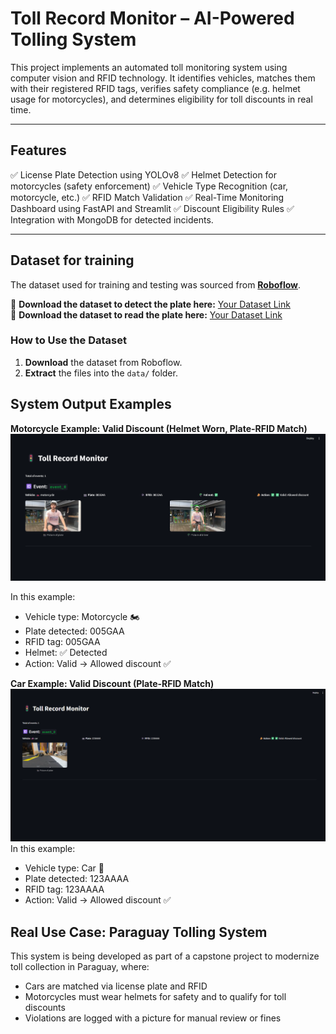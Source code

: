 # Toll Record Monitor – AI-Powered Tolling System

This project implements an automated toll monitoring system using computer vision and RFID technology. It identifies vehicles, matches them with their registered RFID tags, verifies safety compliance (e.g. helmet usage for motorcycles), and determines eligibility for toll discounts in real time.

---

##  Features  
✅ License Plate Detection using YOLOv8
✅ Helmet Detection for motorcycles (safety enforcement)
✅ Vehicle Type Recognition (car, motorcycle, etc.)
✅ RFID Match Validation
✅ Real-Time Monitoring Dashboard using FastAPI and Streamlit
✅ Discount Eligibility Rules
✅ Integration with MongoDB for detected incidents. 

---

##  Dataset for training
The dataset used for training and testing was sourced from **[Roboflow](https://roboflow.com/)**.  

🔗 **Download the dataset to detect the plate here:** [Your Dataset Link](https://universe.roboflow.com/eyantra-twpmn/license-plate-detection-g15hx/dataset/1)  
🔗 **Download the dataset to read the plate here:** [Your Dataset Link](https://universe.roboflow.com/ev-dshfb/license-plate-w8chc)  

###  How to Use the Dataset  
1. **Download** the dataset from Roboflow.  
2. **Extract** the files into the `data/` folder.  


##  System Output Examples
**Motorcycle Example: Valid Discount (Helmet Worn, Plate-RFID Match)**
![](toll_motorcycle.png)

In this example:
- Vehicle type: Motorcycle 🏍️
- Plate detected: 005GAA
- RFID tag: 005GAA
- Helmet: ✅ Detected
- Action: Valid → Allowed discount ✅


**Car Example: Valid Discount (Plate-RFID Match)**
![](toll_car.png)
In this example:
- Vehicle type: Car 🚗
- Plate detected: 123AAAA
- RFID tag: 123AAAA
- Action: Valid → Allowed discount ✅


##  Real Use Case: Paraguay Tolling System
This system is being developed as part of a capstone project to modernize toll collection in Paraguay, where:
- Cars are matched via license plate and RFID
- Motorcycles must wear helmets for safety and to qualify for toll discounts
- Violations are logged with a picture for manual review or fines
